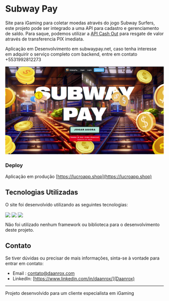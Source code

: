 
# Subway Pay 

Site para iGaming para coletar moedas através do jogo Subway Surfers, este projeto pode ser integrado a uma API para cadastro e gerenciamento de saldo.
Para saque, podemos utilizar a [API Cash Out](https://github.com/daanrox/Pix-CashOut) para resgate de valor através de transferencia PIX imediata.

Aplicação em Desenvolvimento em subwaypay.net, caso tenha interesse em adquirir o serviço completo com backend, entre em contato +5531992812273

![Subway Pay](front_example.jpg)

### Deploy
Aplicação em produção [https://lucroapp.shop](https://lucroapp.shop)

## Tecnologias Utilizadas

O site foi desenvolvido utilizando as seguintes tecnologias:

<div>
  <img align="center" src="https://img.shields.io/badge/HTML5-E34F26?style=for-the-badge&logo=html5&logoColor=white"/>
  <img align="center" src="https://img.shields.io/badge/CSS3-1572B6?style=for-the-badge&logo=css3&logoColor=white"/>
  <img align="center" src="https://img.shields.io/badge/JavaScript-F7DF1E?style=for-the-badge&logo=javascript&logoColor=black"/>
</div>

Não foi utilizado nenhum framework ou biblioteca para o desenvolvimento deste projeto.

## Contato
Se tiver dúvidas ou precisar de mais informações, sinta-se à vontade para entrar em contato:
- Email : [contato@daanrox.com](mailto:contato@daanrox.com)
- LinkedIn: [https://www.linkedin.com/in/daanrox/](Daanrox)

--- 

Projeto desenvolvido para um cliente especialista em iGaming
